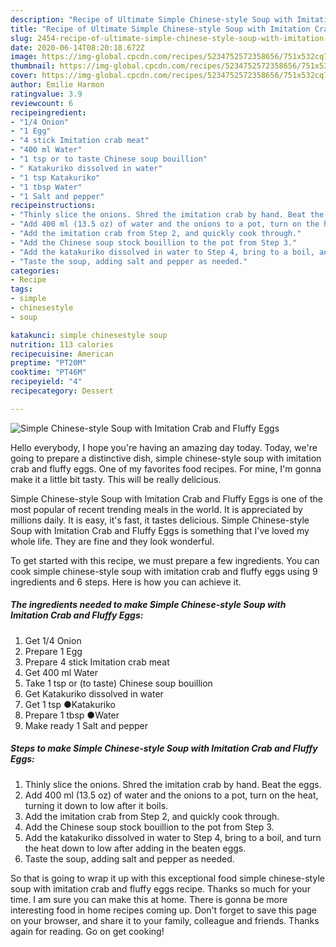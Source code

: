```yaml
---
description: "Recipe of Ultimate Simple Chinese-style Soup with Imitation Crab and Fluffy Eggs"
title: "Recipe of Ultimate Simple Chinese-style Soup with Imitation Crab and Fluffy Eggs"
slug: 2454-recipe-of-ultimate-simple-chinese-style-soup-with-imitation-crab-and-fluffy-eggs
date: 2020-06-14T08:20:18.672Z
image: https://img-global.cpcdn.com/recipes/5234752572358656/751x532cq70/simple-chinese-style-soup-with-imitation-crab-and-fluffy-eggs-recipe-main-photo.jpg
thumbnail: https://img-global.cpcdn.com/recipes/5234752572358656/751x532cq70/simple-chinese-style-soup-with-imitation-crab-and-fluffy-eggs-recipe-main-photo.jpg
cover: https://img-global.cpcdn.com/recipes/5234752572358656/751x532cq70/simple-chinese-style-soup-with-imitation-crab-and-fluffy-eggs-recipe-main-photo.jpg
author: Emilie Harmon
ratingvalue: 3.9
reviewcount: 6
recipeingredient:
- "1/4 Onion"
- "1 Egg"
- "4 stick Imitation crab meat"
- "400 ml Water"
- "1 tsp or to taste Chinese soup bouillion"
- " Katakuriko dissolved in water"
- "1 tsp Katakuriko"
- "1 tbsp Water"
- "1 Salt and pepper"
recipeinstructions:
- "Thinly slice the onions. Shred the imitation crab by hand. Beat the eggs."
- "Add 400 ml (13.5 oz) of water and the onions to a pot, turn on the heat, turning it down to low after it boils."
- "Add the imitation crab from Step 2, and quickly cook through."
- "Add the Chinese soup stock bouillion to the pot from Step 3."
- "Add the katakuriko dissolved in water to Step 4, bring to a boil, and turn the heat down to low after adding in the beaten eggs."
- "Taste the soup, adding salt and pepper as needed."
categories:
- Recipe
tags:
- simple
- chinesestyle
- soup

katakunci: simple chinesestyle soup 
nutrition: 113 calories
recipecuisine: American
preptime: "PT20M"
cooktime: "PT46M"
recipeyield: "4"
recipecategory: Dessert

---
```



![Simple Chinese-style Soup with Imitation Crab and Fluffy Eggs](https://img-global.cpcdn.com/recipes/5234752572358656/751x532cq70/simple-chinese-style-soup-with-imitation-crab-and-fluffy-eggs-recipe-main-photo.jpg)

Hello everybody, I hope you're having an amazing day today. Today, we're going to prepare a distinctive dish, simple chinese-style soup with imitation crab and fluffy eggs. One of my favorites food recipes. For mine, I'm gonna make it a little bit tasty. This will be really delicious.

Simple Chinese-style Soup with Imitation Crab and Fluffy Eggs is one of the most popular of recent trending meals in the world. It is appreciated by millions daily. It is easy, it's fast, it tastes delicious. Simple Chinese-style Soup with Imitation Crab and Fluffy Eggs is something that I've loved my whole life. They are fine and they look wonderful.




To get started with this recipe, we must prepare a few ingredients. You can cook simple chinese-style soup with imitation crab and fluffy eggs using 9 ingredients and 6 steps. Here is how you can achieve it.

<!--inarticleads1-->

##### The ingredients needed to make Simple Chinese-style Soup with Imitation Crab and Fluffy Eggs:

1. Get 1/4 Onion
1. Prepare 1 Egg
1. Prepare 4 stick Imitation crab meat
1. Get 400 ml Water
1. Take 1 tsp or (to taste) Chinese soup bouillion
1. Get  Katakuriko dissolved in water
1. Get 1 tsp ●Katakuriko
1. Prepare 1 tbsp ●Water
1. Make ready 1 Salt and pepper




<!--inarticleads2-->

##### Steps to make Simple Chinese-style Soup with Imitation Crab and Fluffy Eggs:

1. Thinly slice the onions. Shred the imitation crab by hand. Beat the eggs.
1. Add 400 ml (13.5 oz) of water and the onions to a pot, turn on the heat, turning it down to low after it boils.
1. Add the imitation crab from Step 2, and quickly cook through.
1. Add the Chinese soup stock bouillion to the pot from Step 3.
1. Add the katakuriko dissolved in water to Step 4, bring to a boil, and turn the heat down to low after adding in the beaten eggs.
1. Taste the soup, adding salt and pepper as needed.




So that is going to wrap it up with this exceptional food simple chinese-style soup with imitation crab and fluffy eggs recipe. Thanks so much for your time. I am sure you can make this at home. There is gonna be more interesting food in home recipes coming up. Don't forget to save this page on your browser, and share it to your family, colleague and friends. Thanks again for reading. Go on get cooking!
